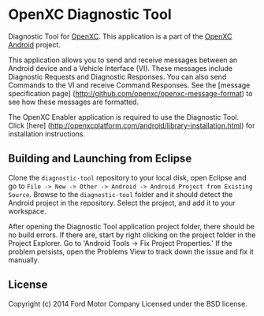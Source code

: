 OpenXC Diagnostic Tool
=========================

Diagnostic Tool for [OpenXC][].
This application is a part of the [OpenXC Android](http://github.com/openxc/openxc-android) project.

This application allows you to send and receive messages between an Android device and a Vehicle Interface (VI).
These messages include Diagnostic Requests and Diagnostic Responses.
You can also send Commands to the VI and receive Command Responses.  See the [message specification page]
(http://github.com/openxc/openxc-message-format) to see how these messages are formatted.

The OpenXC Enabler application is required to use the Diagnostic Tool.  Click [here]
(http://openxcplatform.com/android/library-installation.html) for installation instructions.

## Building and Launching from Eclipse

Clone the `diagnostic-tool` repository to your local disk, open Eclipse
and go to `File -> New -> Other -> Android -> Android Project from Existing
Source`. Browse to the `diagnostic-tool` folder and it should detect the
Android project in the repository. Select the project, and add it to your workspace.

After opening the Diagnostic Tool application project folder, there should be no build errors.
If there are, start by right clicking on the project folder in the Project Explorer. Go to 
'Android Tools -> Fix Project Properties.'  If the problem persists, open the Problems View to track down
the issue and fix it manually.


## License

Copyright (c) 2014 Ford Motor Company
Licensed under the BSD license.

[OpenXC]: http://openxcplatform.com
